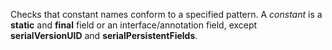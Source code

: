 Checks that constant names conform to a specified pattern. A *constant*
is a **static** and **final** field or an interface/annotation field,
except **serialVersionUID** and **serialPersistentFields**.
